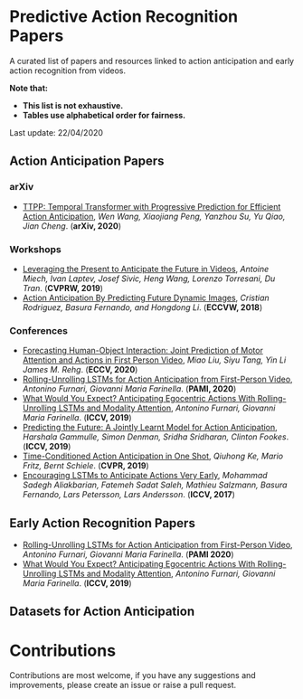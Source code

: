# Predictive Action Recognition Papers

A curated list of papers and resources linked to action anticipation and early action recognition from videos.

**Note that:**

-   **This list is not exhaustive.**
-   **Tables use alphabetical order for fairness.**

Last update: 22/04/2020

## Action Anticipation Papers

### arXiv
- [TTPP: Temporal Transformer with Progressive Prediction for Efficient Action Anticipation](https://arxiv.org/abs/2003.03530), *Wen Wang, Xiaojiang Peng, Yanzhou Su, Yu Qiao, Jian Cheng*. (**arXiv, 2020**)


### Workshops
- [Leveraging the Present to Anticipate the Future in Videos](https://research.fb.com/wp-content/uploads/2019/05/Leveraging-the-Present-to-Anticipate-the-Future-in-Videos.pdf), *Antoine Miech, Ivan Laptev, Josef Sivic, Heng Wang, Lorenzo Torresani, Du Tran*. (**CVPRW, 2019**)
- [Action Anticipation By Predicting Future Dynamic Images](https://arxiv.org/abs/1808.00141), *Cristian Rodriguez, Basura Fernando, and Hongdong Li*. (**ECCVW, 2018**)


### Conferences
- [Forecasting Human-Object Interaction: Joint Prediction of Motor Attention and Actions in First Person Video](https://arxiv.org/abs/1911.10967), *Miao Liu, Siyu Tang, Yin Li James M. Rehg*. (**ECCV, 2020**)
- [Rolling-Unrolling LSTMs for Action Anticipation from First-Person Video](https://arxiv.org/pdf/2005.02190v2.pdf), *Antonino Furnari, Giovanni Maria Farinella*. (**PAMI, 2020**)
- [What Would You Expect? Anticipating Egocentric Actions With Rolling-Unrolling LSTMs and Modality Attention](https://openaccess.thecvf.com/content_ICCV_2019/papers/Furnari_What_Would_You_Expect_Anticipating_Egocentric_Actions_With_Rolling-Unrolling_LSTMs_ICCV_2019_paper.pdf), *Antonino Furnari, Giovanni Maria Farinella*. (**ICCV, 2019**)
- [Predicting the Future: A Jointly Learnt Model for Action Anticipation](https://openaccess.thecvf.com/content_ICCV_2019/papers/Gammulle_Predicting_the_Future_A_Jointly_Learnt_Model_for_Action_Anticipation_ICCV_2019_paper.pdf), *Harshala Gammulle, Simon Denman, Sridha Sridharan, Clinton Fookes*. (**ICCV, 2019**)
- [Time-Conditioned Action Anticipation in One Shot](https://openaccess.thecvf.com/content_CVPR_2019/papers/Ke_Time-Conditioned_Action_Anticipation_in_One_Shot_CVPR_2019_paper.pdf), *Qiuhong Ke, Mario Fritz, Bernt Schiele*. (**CVPR, 2019**)
- [Encouraging LSTMs to Anticipate Actions Very Early](https://basurafernando.github.io/papers/ICCV17.pdf), *Mohammad Sadegh Aliakbarian, Fatemeh Sadat Saleh, Mathieu Salzmann, Basura Fernando, Lars Petersson, Lars Andersson*. (**ICCV, 2017**)


## Early Action Recognition Papers
- [Rolling-Unrolling LSTMs for Action Anticipation from First-Person Video](https://arxiv.org/pdf/2005.02190v2.pdf), *Antonino Furnari, Giovanni Maria Farinella*. (**PAMI 2020**)
- [What Would You Expect? Anticipating Egocentric Actions With Rolling-Unrolling LSTMs and Modality Attention](https://openaccess.thecvf.com/content_ICCV_2019/papers/Furnari_What_Would_You_Expect_Anticipating_Egocentric_Actions_With_Rolling-Unrolling_LSTMs_ICCV_2019_paper.pdf), *Antonino Furnari, Giovanni Maria Farinella*. (**ICCV, 2019**)

 
## Datasets for Action Anticipation


# Contributions
Contributions are most welcome, if you have any suggestions and improvements, please create an issue or raise a pull request.
